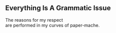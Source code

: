 Everything Is A Grammatic Issue
-------------------------------
The reasons for my respect  
are performed in my curves of paper-mache.  
